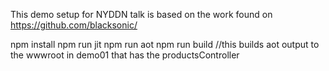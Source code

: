 This demo setup for NYDDN talk is based on the work found on https://github.com/blacksonic/


npm install
npm run jit
npm run aot
npm run build //this builds aot output to the wwwroot in demo01 that has the productsController
